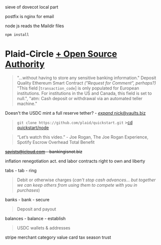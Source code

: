 sieve of dovecot local part

postfix is nginx for email

node js reads the Maildir files

`npm install`

# Plaid-Circle [+ Open Source Authority](https://plaid.com/docs/auth/partnerships/circle/)

> "...without having to store any sensitive banking information." Deposit Quality Ethereum Smart Contract _("Request for Comment", perhaps?)_ "This field [`transaction_code`] is only populated for European institutions. For institutions in the US and Canada, this field is set to null.", "atm: Cash deposit or withdrawal via an automated teller machine."

Doesn't the USDC mint a full reserve tether? - [_expand_ nick@vaults.biz](https://ethereum-magicians.org/u/vaumoney)

> `git clone https://github.com/plaid/quickstart.git` >[cd quickstart/node](https://plaid.com/docs/quickstart/#quickstart-setup)

> “Let’s watch this video.” - Joe Rogan, The Joe Rogan Experience, Spotify Escrow Overhead Total Benefit

~~[sayists@icloud.com](https://support.snipcart.com/t/a-transfer-marketplace-by-refund-product-disbursement-orders/1818) - bankingisnot.biz~~

inflation renegotiation act. end labor contracts right to own and liberty

tabs - tab - ring

> Debit or otherwise charges (_can't stop cash advances... but together we can keep others from using them to compete with you in purchases_)

banks - bank - secure

> Deposit and payout

balances - balance - establish

> USDC wallets & addresses

stripe merchant category value card tax season trust
